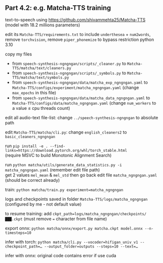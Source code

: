 ## Part 4.2: e.g. Matcha-TTS training

text-to-speech using https://github.com/shivammehta25/Matcha-TTS (model with 18.2 millions parameters)

edit its `Matcha-TTS/requirements.txt` to include `underthesea` + `num2words`, remove `torchvision`, remove `piper_phonemize` to bypass restriction python 3.10

copy my files
- from `speech-synthesis-ngngngan/scripts/_cleaner.py` to `Matcha-TTS/matcha/text/cleaners.py`
- from `speech-synthesis-ngngngan/scripts/_symbols.py` to `Matcha-TTS/matcha/text/symbols.py`
- from `speech-synthesis-ngngngan/data/matcha_exp_ngngngan.yaml` to `Matcha-TTS/configs/experiment/matcha_ngngngan.yaml` (change `max_epochs` in this file)
- from `speech-synthesis-ngngngan/data/matcha_data_ngngngan.yaml` to `Matcha-TTS/configs/data/matcha_ngngngan.yaml` (change `num_workers` to a value ≤ cpu threads count)

edit all audio-text file-list: change `../speech-synthesis-ngngngan` to absolute path

edit `Matcha-TTS/matcha/cli.py`: change `english_cleaners2` to `basic_cleaners_ngngngan`

run `pip install -e . --find-links=https://download.pytorch.org/whl/torch_stable.html`<br />
(require MSVC to build Monotonic Alignment Search)

run `python matcha/utils/generate_data_statistics.py -i matcha_ngngngan.yaml` (remember edit file path)<br />
get 2 values `mel_mean` &amp; `mel_std` then go back edit file `matcha_ngngngan.yaml` (should be correct already)

train: `python matcha/train.py experiment=matcha_ngngngan`

logs and checkpoints saved in folder `Matcha-TTS/logs/matcha_ngngngan` (configured by me - not default value)

to resume training: add `ckpt_path=logs/matcha_ngngngan/checkpoints/███.ckpt` (must remove `=` character from file name)

export onnx: `python matcha/onnx/export.py matcha.ckpt model.onnx --n-timesteps=10`

infer with torch: `python matcha/cli.py --vocoder=hifigan_univ_v1 --checkpoint_path=… --output_folder=outputs --steps=10 --text=…`

infer with onnx: original code contains error if use cuda
